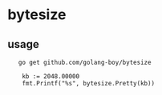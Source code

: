 <!--
 Copyright (c) 2022 golang-boy
 
 This software is released under the MIT License.
 https://opensource.org/licenses/MIT
-->



# bytesize 

## usage
```
   go get github.com/golang-boy/bytesize
```

```
    kb := 2048.00000
    fmt.Printf("%s", bytesize.Pretty(kb))
```
